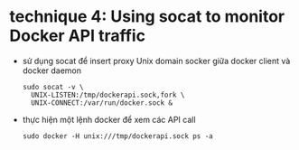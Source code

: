 # technique 4: Using socat to monitor Docker API traffic

- sử dụng socat để insert proxy Unix domain socker giữa docker client và docker daemon
  ```shell
  sudo socat -v \
    UNIX-LISTEN:/tmp/dockerapi.sock,fork \
    UNIX-CONNECT:/var/run/docker.sock &
  ```

- thực hiện một lệnh docker để xem các API call
  ```shell
  sudo docker -H unix:///tmp/dockerapi.sock ps -a
  ```
